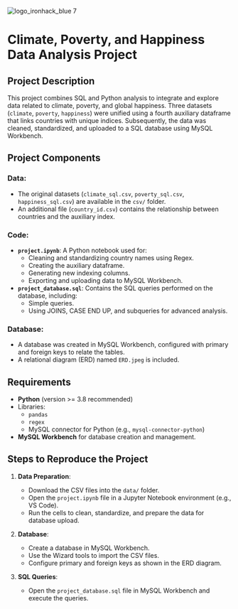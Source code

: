 ![logo_ironhack_blue 7](https://user-images.githubusercontent.com/23629340/40541063-a07a0a8a-601a-11e8-91b5-2f13e4e6b441.png)

# Climate, Poverty, and Happiness Data Analysis Project

## Project Description

This project combines SQL and Python analysis to integrate and explore data related to climate, poverty, and global happiness. Three datasets (`climate`, `poverty`, `happiness`) were unified using a fourth auxiliary dataframe that links countries with unique indices. Subsequently, the data was cleaned, standardized, and uploaded to a SQL database using MySQL Workbench.

## Project Components

### Data:
- The original datasets (`climate_sql.csv`, `poverty_sql.csv`, `happiness_sql.csv`) are available in the `csv/` folder.
- An additional file (`country_id.csv`) contains the relationship between countries and the auxiliary index.

### Code:
- **`project.ipynb`**: A Python notebook used for:
  - Cleaning and standardizing country names using Regex.
  - Creating the auxiliary dataframe.
  - Generating new indexing columns.
  - Exporting and uploading data to MySQL Workbench.
- **`project_database.sql`**: Contains the SQL queries performed on the database, including:
  - Simple queries.
  - Using JOINS, CASE END UP, and subqueries for advanced analysis.

### Database:
- A database was created in MySQL Workbench, configured with primary and foreign keys to relate the tables. 
- A relational diagram (ERD) named `ERD.jpeg` is included.

## Requirements

- **Python** (version >= 3.8 recommended)
- Libraries:
  - `pandas`
  - `regex`
  - MySQL connector for Python (e.g., `mysql-connector-python`)
- **MySQL Workbench** for database creation and management.

## Steps to Reproduce the Project

1. **Data Preparation**:
   - Download the CSV files into the `data/` folder.
   - Open the `project.ipynb` file in a Jupyter Notebook environment (e.g., VS Code).
   - Run the cells to clean, standardize, and prepare the data for database upload.

2. **Database**:
   - Create a database in MySQL Workbench.
   - Use the Wizard tools to import the CSV files.
   - Configure primary and foreign keys as shown in the ERD diagram.

3. **SQL Queries**:
   - Open the `project_database.sql` file in MySQL Workbench and execute the queries.
